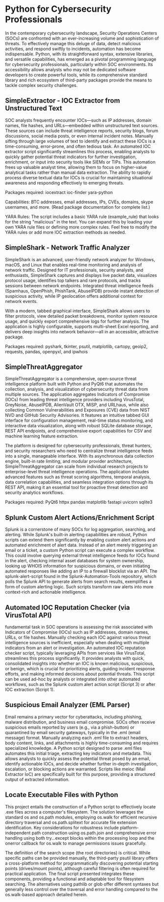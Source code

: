 # Python for Cybersecurity Professionals

In the contemporary cybersecurity landscape, Security Operations Centers (SOCs) are confronted with an ever-increasing volume and sophistication of threats. To effectively manage this deluge of data, detect malicious activities, and respond swiftly to incidents, automation has become indispensable. Python, with its straightforward syntax, extensive libraries, and versatile capabilities, has emerged as a pivotal programming language for cybersecurity professionals, particularly within SOC environments. Its accessibility allows analysts who may not be dedicated software developers to create powerful tools, while its comprehensive standard library and rich ecosystem of third-party packages provide the means to tackle complex security challenges.

## SimpleExtractor - IOC Extractor from Unstructured Text

SOC analysts frequently encounter IOCs—such as IP addresses, domain names, file hashes, and URLs—embedded within unstructured text sources. These sources can include threat intelligence reports, security blogs, forum discussions, social media posts, or even internal incident notes. Manually sifting through large volumes of text to identify and extract these IOCs is a time-consuming, error-prone, and often tedious task. An automated IOC extractor script significantly streamlines this process, enabling analysts to quickly gather potential threat indicators for further investigation, enrichment, or input into security tools like SIEMs or TIPs. This automation frees up valuable analyst time, allowing them to focus on higher-value analytical tasks rather than manual data extraction. The ability to rapidly process diverse textual data for IOCs is crucial for maintaining situational awareness and responding effectively to emerging threats.

Packages required: iocextract ioc-finder yara-python

Capabilities: BTC addresses, email addresses, IPs, CVEs, domains, skype usernames, and more. (Read package documentation for complete list.)

YARA Rules: The script includes a basic YARA rule (example_rule) that looks for the string "malicious" in the text. You can expand this by loading your own YARA rule files or defining more complex rules. Feel free to modify the YARA rules or add more IOC extraction methods as needed.

## SimpleShark - Network Traffic Analyzer

SimpleShark is an advanced, user-friendly network analyzer for Windows, macOS, and Linux that enables real-time monitoring and analysis of network traffic. Designed for IT professionals, security analysts, and enthusiasts, SimpleShark captures and displays live packet data, visualizes protocol usage, identifies top talkers and rare protocols, and tracks sessions between network endpoints. Integrated threat intelligence feeds (Spamhaus, OpenPhish, PhishTank, AbuseIPDB) provide instant detection of suspicious activity, while IP geolocation offers additional context for network events.

With a modern, tabbed graphical interface, SimpleShark allows users to filter protocols, view detailed packet breakdowns, monitor system resource usage, and quickly export comprehensive logs for further analysis. The application is highly configurable, supports multi-sheet Excel reporting, and delivers deep insights into network behavior—all in an accessible, attractive package.

Packages required: pyshark, tkinter, psutil, matplotlib, cartopy, geoip2, requests, pandas, openpyxl, and ipwhois

## SimpleThreatAggregator

SimpleThreatAggregator is a comprehensive, open-source threat intelligence platform built with Python and PyQt6 that automates the collection, analysis, and visualization of cybersecurity threat data from multiple sources. The application aggregates Indicators of Compromise (IOCs) from leading threat intelligence providers including VirusTotal, GreyNoise, AbuseIPDB, AlienVault OTX, MISP, and URLhaus, while also collecting Common Vulnerabilities and Exposures (CVE) data from NIST NVD and GitHub Security Advisories. It features an intuitive tabbed GUI interface for configuration management, real-time status monitoring, and interactive data visualization, along with robust SQLite database storage, REST API endpoints, and comprehensive export capabilities for CSV and machine learning feature extraction.

The platform is designed for cybersecurity professionals, threat hunters, and security researchers who need to centralize threat intelligence feeds into a single, manageable interface. With its asynchronous data collection engine, built-in rate limiting, and modular provider architecture, SimpleThreatAggregator can scale from individual research projects to enterprise-level threat intelligence operations. The application includes advanced features such as threat scoring algorithms, temporal analysis, data correlation capabilities, and seamless integration options through its REST API, making it an essential tool for proactive threat detection and security analytics workflows.

Packages required: PyQt6 httpx pandas matplotlib fastapi uvicorn sqlite3

## Splunk Custom Alert Actions/Enrichment Script

Splunk is a cornerstone of many SOCs for log aggregation, searching, and alerting. While Splunk's built-in alerting capabilities are robust, Python scripts can extend them significantly by enabling custom alert actions and automated enrichment of alert data. Instead of an alert merely triggering an email or a ticket, a custom Python script can execute a complex workflow. This could involve querying external threat intelligence feeds for IOCs found in the alert, checking internal asset databases for system ownership, looking up WHOIS information for suspicious domains, or even initiating automated responses like adding an IP to a firewall blocklist via an API. The splunk-alert-script found in the Splunk-Automation-Tools repository, which polls the Splunk API to generate alerts from search results, exemplifies a form of custom alerting logic. Such scripts transform raw alerts into more context-rich and actionable intelligence.

## Automated IOC Reputation Checker (via VirusTotal API)

 fundamental task in SOC operations is assessing the risk associated with Indicators of Compromise (IOCs) such as IP addresses, domain names, URLs, or file hashes. Manually checking each IOC against various threat intelligence sources is inefficient, especially when dealing with multiple indicators from an alert or investigation. An automated IOC reputation checker script, typically leveraging APIs from services like VirusTotal, streamlines this process significantly. It provides analysts with quick, consolidated insights into whether an IOC is known malicious, suspicious, or benign, which is crucial for prioritizing alerts, guiding incident response efforts, and making informed decisions about potential threats. This script can be used ad-hoc by analysts or integrated into other automated workflows, such as the Splunk custom alert action script (Script 3) or after IOC extraction (Script 1).

 ## Suspicious Email Analyzer (EML Parser)

 Email remains a primary vector for cyberattacks, including phishing, malware distribution, and business email compromise. SOCs often receive suspicious emails reported by users (e.g., via a phish-button) or quarantined by email security gateways, typically in the .eml (email message) format. Manually analyzing each .eml file to extract headers, body content, links, and attachments is highly time-consuming and requires specialized knowledge. A Python script designed to parse .eml files automates this initial triage, extracting key indicators and metadata. This allows analysts to quickly assess the potential threat posed by an email, identify actionable IOCs, and decide whether further in-depth investigation, escalation, or blocking actions are warranted. Scripts like meioc (Mail Extractor IoC) are specifically built for this purpose, providing a structured output of extracted information.

## Locate Executable Files with Python

This project entails the construction of a Python script to effectively locate .exe files across a computer's filesystem. The solution leverages the standard os and os.path modules, employing os.walk for efficient recursive directory traversal and os.path.splitext for accurate file extension identification. Key considerations for robustness include platform-independent path construction using os.path.join and comprehensive error handling using both try...except blocks within the processing loop and the onerror callback for os.walk to manage permissions issues gracefully.

The definition of the search scope (the root directories) is critical. While specific paths can be provided manually, the third-party psutil library offers a cross-platform method for programmatically discovering potential starting points (drives/mount points), although careful filtering is often required for practical application. The final script presented integrates these components, providing a functional and adaptable tool for filesystem searching. The alternatives using pathlib or glob offer different syntaxes but generally less control over the traversal and error handling compared to the os.walk-based approach detailed herein.
